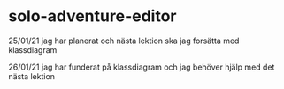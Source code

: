 # solo-adventure-editor

25/01/21
jag har planerat och nästa lektion ska jag forsätta med klassdiagram

26/01/21
jag har funderat på klassdiagram och jag behöver hjälp med det nästa lektion
